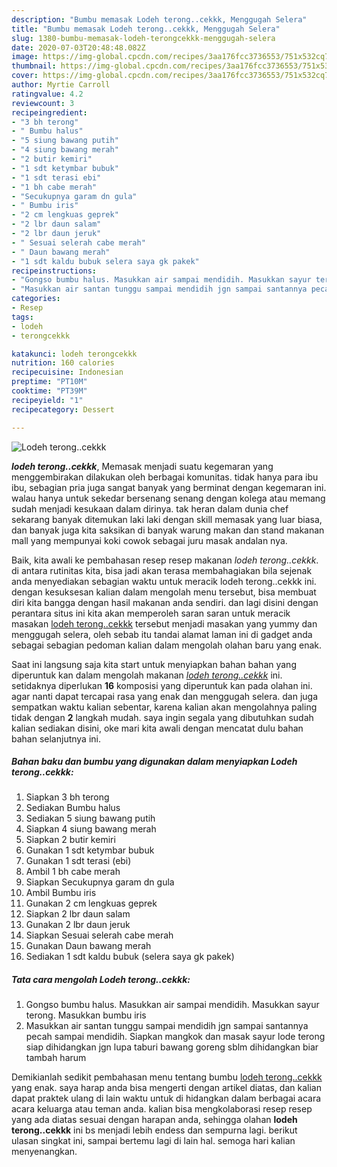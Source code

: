```yaml
---
description: "Bumbu memasak Lodeh terong..cekkk, Menggugah Selera"
title: "Bumbu memasak Lodeh terong..cekkk, Menggugah Selera"
slug: 1380-bumbu-memasak-lodeh-terongcekkk-menggugah-selera
date: 2020-07-03T20:48:48.082Z
image: https://img-global.cpcdn.com/recipes/3aa176fcc3736553/751x532cq70/lodeh-terongcekkk-foto-resep-utama.jpg
thumbnail: https://img-global.cpcdn.com/recipes/3aa176fcc3736553/751x532cq70/lodeh-terongcekkk-foto-resep-utama.jpg
cover: https://img-global.cpcdn.com/recipes/3aa176fcc3736553/751x532cq70/lodeh-terongcekkk-foto-resep-utama.jpg
author: Myrtie Carroll
ratingvalue: 4.2
reviewcount: 3
recipeingredient:
- "3 bh terong"
- " Bumbu halus"
- "5 siung bawang putih"
- "4 siung bawang merah"
- "2 butir kemiri"
- "1 sdt ketymbar bubuk"
- "1 sdt terasi ebi"
- "1 bh cabe merah"
- "Secukupnya garam dn gula"
- " Bumbu iris"
- "2 cm lengkuas geprek"
- "2 lbr daun salam"
- "2 lbr daun jeruk"
- " Sesuai selerah cabe merah"
- " Daun bawang merah"
- "1 sdt kaldu bubuk selera saya gk pakek"
recipeinstructions:
- "Gongso bumbu halus. Masukkan air sampai mendidih. Masukkan sayur terong. Masukkan bumbu iris"
- "Masukkan air santan tunggu sampai mendidih jgn sampai santannya pecah sampai mendidih. Siapkan mangkok dan masak sayur lode terong siap dihidangkan jgn lupa taburi bawang goreng sblm dihidangkan biar tambah harum"
categories:
- Resep
tags:
- lodeh
- terongcekkk

katakunci: lodeh terongcekkk 
nutrition: 160 calories
recipecuisine: Indonesian
preptime: "PT10M"
cooktime: "PT39M"
recipeyield: "1"
recipecategory: Dessert

---
```



![Lodeh terong..cekkk](https://img-global.cpcdn.com/recipes/3aa176fcc3736553/751x532cq70/lodeh-terongcekkk-foto-resep-utama.jpg)

<b><i>lodeh terong..cekkk</i></b>, Memasak menjadi suatu kegemaran yang menggembirakan dilakukan oleh berbagai komunitas. tidak hanya para ibu ibu, sebagian pria juga sangat banyak yang berminat dengan kegemaran ini. walau hanya untuk sekedar bersenang senang dengan kolega atau memang sudah menjadi kesukaan dalam dirinya. tak heran dalam dunia chef sekarang banyak ditemukan laki laki dengan skill memasak yang luar biasa, dan banyak juga kita saksikan di banyak warung makan dan stand makanan mall yang mempunyai koki cowok sebagai juru masak andalan nya.



Baik, kita awali ke pembahasan resep resep makanan <i>lodeh terong..cekkk</i>. di antara rutinitas kita, bisa jadi akan terasa membahagiakan bila sejenak anda menyediakan sebagian waktu untuk meracik lodeh terong..cekkk ini. dengan kesuksesan kalian dalam mengolah menu tersebut, bisa membuat diri kita bangga dengan hasil makanan anda sendiri. dan lagi disini dengan perantara situs ini kita akan memperoleh saran saran untuk meracik masakan <u>lodeh terong..cekkk</u> tersebut menjadi masakan yang yummy dan menggugah selera, oleh sebab itu tandai alamat laman ini di gadget anda sebagai sebagian pedoman kalian dalam mengolah olahan baru yang enak.


Saat ini langsung saja kita start untuk menyiapkan bahan bahan yang diperuntuk kan dalam mengolah makanan <u><i>lodeh terong..cekkk</i></u> ini. setidaknya diperlukan <b>16</b> komposisi yang diperuntuk kan pada olahan ini. agar nanti dapat tercapai rasa yang enak dan menggugah selera. dan juga sempatkan waktu kalian sebentar, karena kalian akan mengolahnya paling tidak dengan <b>2</b> langkah mudah. saya ingin segala yang dibutuhkan sudah kalian sediakan disini, oke mari kita awali dengan mencatat dulu bahan bahan selanjutnya ini.

<!--inarticleads1-->

##### Bahan baku dan bumbu yang digunakan dalam menyiapkan Lodeh terong..cekkk:

1. Siapkan 3 bh terong
1. Sediakan  Bumbu halus
1. Sediakan 5 siung bawang putih
1. Siapkan 4 siung bawang merah
1. Siapkan 2 butir kemiri
1. Gunakan 1 sdt ketymbar bubuk
1. Gunakan 1 sdt terasi (ebi)
1. Ambil 1 bh cabe merah
1. Siapkan Secukupnya garam dn gula
1. Ambil  Bumbu iris
1. Gunakan 2 cm lengkuas geprek
1. Siapkan 2 lbr daun salam
1. Gunakan 2 lbr daun jeruk
1. Siapkan  Sesuai selerah cabe merah
1. Gunakan  Daun bawang merah
1. Sediakan 1 sdt kaldu bubuk (selera saya gk pakek)




<!--inarticleads2-->

##### Tata cara mengolah Lodeh terong..cekkk:

1. Gongso bumbu halus. Masukkan air sampai mendidih. Masukkan sayur terong. Masukkan bumbu iris
1. Masukkan air santan tunggu sampai mendidih jgn sampai santannya pecah sampai mendidih. Siapkan mangkok dan masak sayur lode terong siap dihidangkan jgn lupa taburi bawang goreng sblm dihidangkan biar tambah harum




Demikianlah sedikit pembahasan menu tentang bumbu <u>lodeh terong..cekkk</u> yang enak. saya harap anda bisa mengerti dengan artikel diatas, dan kalian dapat praktek ulang di lain waktu untuk di hidangkan dalam berbagai acara acara keluarga atau teman anda. kalian bisa mengkolaborasi resep resep yang ada diatas sesuai dengan harapan anda, sehingga olahan <b>lodeh terong..cekkk</b> ini bs menjadi lebih endess dan sempurna lagi. berikut ulasan singkat ini, sampai bertemu lagi di lain hal. semoga hari kalian menyenangkan.

